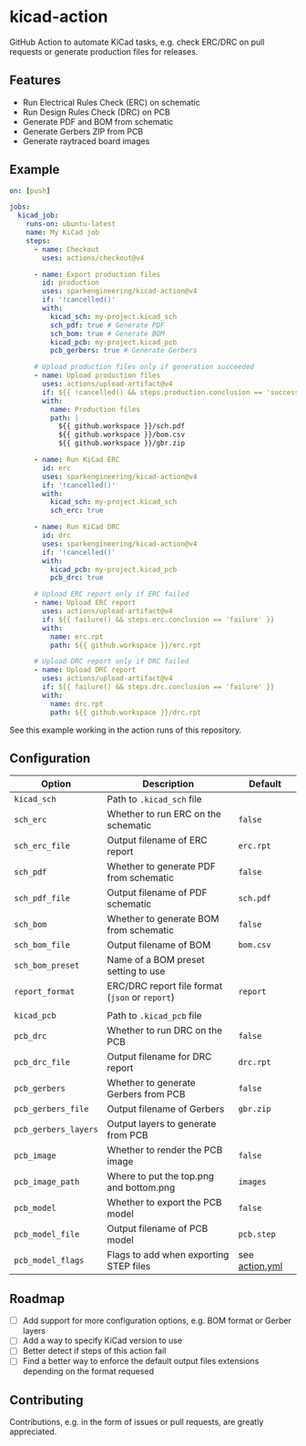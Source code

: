 # kicad-action

GitHub Action to automate KiCad tasks, e.g. check ERC/DRC on pull requests or
generate production files for releases.

## Features

- Run Electrical Rules Check (ERC) on schematic
- Run Design Rules Check (DRC) on PCB
- Generate PDF and BOM from schematic
- Generate Gerbers ZIP from PCB
- Generate raytraced board images

## Example

```yaml
on: [push]

jobs:
  kicad_job:
    runs-on: ubuntu-latest
    name: My KiCad job
    steps:
      - name: Checkout
        uses: actions/checkout@v4

      - name: Export production files
        id: production
        uses: sparkengineering/kicad-action@v4
        if: '!cancelled()'
        with:
          kicad_sch: my-project.kicad_sch
          sch_pdf: true # Generate PDF
          sch_bom: true # Generate BOM
          kicad_pcb: my-project.kicad_pcb
          pcb_gerbers: true # Generate Gerbers

      # Upload production files only if generation succeeded
      - name: Upload production files
        uses: actions/upload-artifact@v4
        if: ${{ !cancelled() && steps.production.conclusion == 'success' }}
        with:
          name: Production files
          path: |
            ${{ github.workspace }}/sch.pdf
            ${{ github.workspace }}/bom.csv
            ${{ github.workspace }}/gbr.zip

      - name: Run KiCad ERC
        id: erc
        uses: sparkengineering/kicad-action@v4
        if: '!cancelled()'
        with:
          kicad_sch: my-project.kicad_sch
          sch_erc: true

      - name: Run KiCad DRC
        id: drc
        uses: sparkengineering/kicad-action@v4
        if: '!cancelled()'
        with:
          kicad_pcb: my-project.kicad_pcb
          pcb_drc: true

      # Upload ERC report only if ERC failed
      - name: Upload ERC report
        uses: actions/upload-artifact@v4
        if: ${{ failure() && steps.erc.conclusion == 'failure' }}
        with:
          name: erc.rpt
          path: ${{ github.workspace }}/erc.rpt

      # Upload DRC report only if DRC failed
      - name: Upload DRC report
        uses: actions/upload-artifact@v4
        if: ${{ failure() && steps.drc.conclusion == 'failure' }}
        with:
          name: drc.rpt
          path: ${{ github.workspace }}/drc.rpt
```

See this example working in the action runs of this repository.

## Configuration

| Option               | Description                                     | Default                      |
|----------------------|-------------------------------------------------|------------------------------|
| `kicad_sch`          | Path to `.kicad_sch` file                       |                              |
| `sch_erc`            | Whether to run ERC on the schematic             | `false`                      |
| `sch_erc_file`       | Output filename of ERC report                   | `erc.rpt`                    |
| `sch_pdf`            | Whether to generate PDF from schematic          | `false`                      |
| `sch_pdf_file`       | Output filename of PDF schematic                | `sch.pdf`                    |
| `sch_bom`            | Whether to generate BOM from schematic          | `false`                      |
| `sch_bom_file`       | Output filename of BOM                          | `bom.csv`                    |
| `sch_bom_preset`     | Name of a BOM preset setting to use             |                              |
| `report_format`      | ERC/DRC report file format (`json` or `report`) | `report`                     |
|                      |                                                 |                              |
| `kicad_pcb`          | Path to `.kicad_pcb` file                       |                              |
| `pcb_drc`            | Whether to run DRC on the PCB                   | `false`                      |
| `pcb_drc_file`       | Output filename for DRC report                  | `drc.rpt`                    |
| `pcb_gerbers`        | Whether to generate Gerbers from PCB            | `false`                      |
| `pcb_gerbers_file`   | Output filename of Gerbers                      | `gbr.zip`                    |
| `pcb_gerbers_layers` | Output layers to generate from PCB              |                              |
| `pcb_image`          | Whether to render the PCB image                 | `false`                      |
| `pcb_image_path`     | Where to put the top.png and bottom.png         | `images`                     |
| `pcb_model`          | Whether to export the PCB model                 | `false`                      |
| `pcb_model_file`     | Output filename of PCB model                    | `pcb.step`                   |
| `pcb_model_flags`    | Flags to add when exporting STEP files          | see [action.yml](action.yml) |

## Roadmap

- [ ] Add support for more configuration options, e.g. BOM format or Gerber layers
- [ ] Add a way to specify KiCad version to use
- [ ] Better detect if steps of this action fail
- [ ] Find a better way to enforce the default output files extensions depending on the format requesed

## Contributing

Contributions, e.g. in the form of issues or pull requests, are greatly appreciated.
